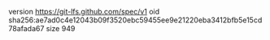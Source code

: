 version https://git-lfs.github.com/spec/v1
oid sha256:ae7ad0c4e12043b09f3520ebc59455ee9e21220eba3412bfb5e15cd78afada67
size 949
